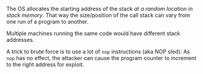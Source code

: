 The OS allocates the starting address of the stack *at a random location in stack memory*. That way the size/position of the call stack can vary from one run of a program to another.

Multiple machines running the same code would have different stack addresses.

A trick to brute force is to use a lot of `nop` instructions (aka NOP sled): As `nop` has no effect, the attacker can cause the program counter to increment to the right address for exploit.